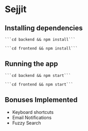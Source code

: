 # Sejjit

## Installing dependencies
    
    ```cd backend && npm install```
    
    ```cd frontend && npm install```

## Running the app

    ```cd backend && npm start```
    
    ```cd frontend && npm start```

## Bonuses Implemented

- Keyboard shortcuts
- Email Notifications
- Fuzzy Search